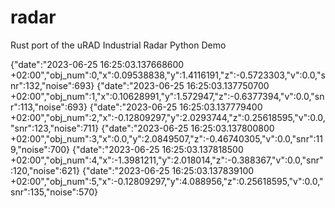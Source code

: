 # radar

Rust port of the uRAD Industrial Radar Python Demo


{"date":"2023-06-25 16:25:03.137668600 +02:00","obj_num":0,"x":0.09538838,"y":1.4116191,"z":-0.5723303,"v":0.0,"snr":132,"noise":693}
{"date":"2023-06-25 16:25:03.137750700 +02:00","obj_num":1,"x":0.10628991,"y":1.572947,"z":-0.6377394,"v":0.0,"snr":113,"noise":693}
{"date":"2023-06-25 16:25:03.137779400 +02:00","obj_num":2,"x":-0.12809297,"y":2.0293744,"z":0.25618595,"v":0.0,"snr":123,"noise":711}
{"date":"2023-06-25 16:25:03.137800800 +02:00","obj_num":3,"x":0.0,"y":2.0849507,"z":-0.46740305,"v":0.0,"snr":119,"noise":700}
{"date":"2023-06-25 16:25:03.137818500 +02:00","obj_num":4,"x":-1.3981211,"y":2.018014,"z":-0.388367,"v":0.0,"snr":120,"noise":621}
{"date":"2023-06-25 16:25:03.137839100 +02:00","obj_num":5,"x":-0.12809297,"y":4.088956,"z":0.25618595,"v":0.0,"snr":135,"noise":570}
